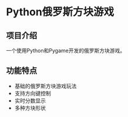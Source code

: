 # Python俄罗斯方块游戏

## 项目介绍
一个使用Python和Pygame开发的俄罗斯方块游戏。

## 功能特点
- 基础的俄罗斯方块游戏玩法
- 支持方向键控制
- 实时分数显示
- 多种方块形状
